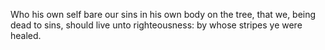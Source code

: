 Who his own self bare our sins in his own body on the tree, that we, being dead to sins, should live unto righteousness: by whose stripes ye were healed.

